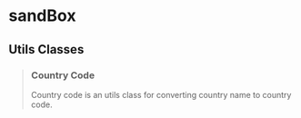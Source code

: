# sandBox
## Utils Classes
>### Country Code
>Country code is an utils class for converting country name to country code.
